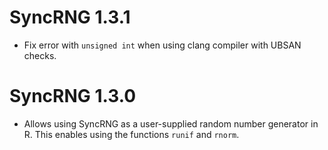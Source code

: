 # SyncRNG 1.3.1

* Fix error with `unsigned int` when using clang compiler with UBSAN checks.

# SyncRNG 1.3.0

* Allows using SyncRNG as a user-supplied random number generator in R. This 
  enables using the functions ``runif`` and ``rnorm``.
